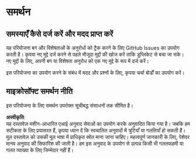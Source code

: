 # समर्थन

## समस्याएँ कैसे दर्ज करें और मदद प्राप्त करें  

यह परियोजना बग और विशेषताओं के अनुरोधों को ट्रैक करने के लिए GitHub Issues का उपयोग करती है। कृपया नए मुद्दे दर्ज करने से पहले मौजूदा मुद्दों की खोज करें ताकि डुप्लिकेट से बचा जा सके। नए मुद्दों के लिए, अपनी बग या विशेषता अनुरोध को एक नए मुद्दे के रूप में दर्ज करें।

इस परियोजना का उपयोग करने के संबंध में मदद और प्रश्नों के लिए, कृपया चर्चा बोर्डों का उपयोग करें।

## माइक्रोसॉफ्ट समर्थन नीति  

इस परियोजना के लिए समर्थन उपरोक्त सूचीबद्ध संसाधनों तक सीमित है।

**अस्वीकृति**:  
यह दस्तावेज़ मशीन-आधारित एआई अनुवाद सेवाओं का उपयोग करके अनुवादित किया गया है। जबकि हम सटीकता के लिए प्रयासरत हैं, कृपया ध्यान दें कि स्वचालित अनुवादों में त्रुटियाँ या गलतियाँ हो सकती हैं। मूल दस्तावेज़ को उसकी मूल भाषा में प्राधिकृत स्रोत माना जाना चाहिए। महत्वपूर्ण जानकारी के लिए, पेशेवर मानव अनुवाद की सिफारिश की जाती है। हम इस अनुवाद के उपयोग से उत्पन्न किसी भी गलतफहमी या गलत व्याख्या के लिए जिम्मेदार नहीं हैं।